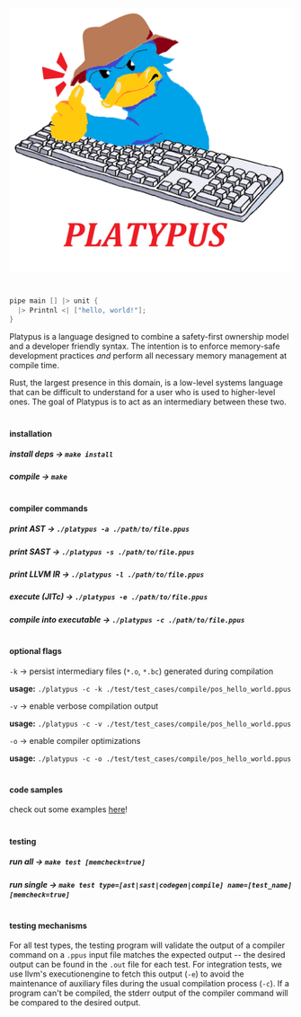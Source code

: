 ![oink](logo.png)

#

```c
pipe main [] |> unit {
  |> Printnl <| ["hello, world!"];
}
```


Platypus is a language designed to combine a safety-first ownership model and a developer friendly syntax. The intention is to enforce memory-safe development practices *and* perform all necessary memory management at compile time.

Rust, the largest presence in this domain, is a low-level systems language that can be difficult to understand for a user who is used to higher-level ones. The goal of Platypus is to act as an intermediary between these two.

#

#### installation
##### install deps &rarr; ```make install```
##### compile &rarr; ```make```

#

#### compiler commands
##### print AST &rarr; ```./platypus -a ./path/to/file.ppus```
##### print SAST &rarr; ```./platypus -s ./path/to/file.ppus```
##### print LLVM IR &rarr; ```./platypus -l ./path/to/file.ppus```
##### execute (JITc) &rarr; ```./platypus -e ./path/to/file.ppus```
##### compile into executable &rarr; ```./platypus -c ./path/to/file.ppus```

#

#### optional flags
```-k``` &rarr; persist intermediary files (```*.o```, ```*.bc```) generated during compilation

**usage:** ```./platypus -c -k ./test/test_cases/compile/pos_hello_world.ppus```

```-v``` &rarr; enable verbose compilation output

**usage:** ```./platypus -c -v ./test/test_cases/compile/pos_hello_world.ppus```

```-o``` &rarr; enable compiler optimizations

**usage:** ```./platypus -c -o ./test/test_cases/compile/pos_hello_world.ppus```

#

#### code samples
check out some examples [here](https://github.com/dolpm/platypus/tree/main/examples)!

#

#### testing
##### run all &rarr; ```make test [memcheck=true]```
##### run single &rarr; ```make test type=[ast|sast|codegen|compile] name=[test_name] [memcheck=true]```

#

#### testing mechanisms
For all test types, the testing program will validate the output of
a compiler command on a ```.ppus``` input file matches the expected output -- the desired output can be found in the ```.out``` file for each test.  For integration tests, we use llvm's executionengine to fetch this output (```-e```) to avoid the maintenance of auxiliary files during the usual compilation process (```-c```). If a program can't be compiled, the stderr output of the compiler command will be compared to the desired output.
